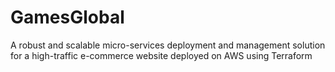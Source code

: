 # GamesGlobal
A robust and scalable micro-services deployment and management solution for a high-traffic e-commerce website deployed on AWS using Terraform
